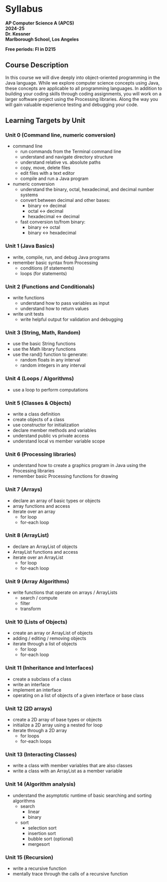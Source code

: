 # Syllabus

__AP Computer Science A (APCS)__  
__2024-25__  
__Dr. Kessner__  
__Marlborough School, Los Angeles__  

__Free periods: FI in D215__

## Course Description

In this course we will dive deeply into object-oriented programming in
the Java language.  While we explore computer science concepts using
Java, these concepts are applicable to all programming languages.  In
addition to building your coding skills through coding assignments, you
will work on a larger software project using the Processing libraries.
Along the way you will gain valuable experience testing and debugging
your code.


## Learning Targets by Unit

### Unit 0 (Command line, numeric conversion)

- command line
    - run commands from the Terminal command line
    - understand and navigate directory structure
    - understand relative vs. absolute paths
    - copy, move, delete files
    - edit files with a text editor
    - compile and run a Java program
- numeric conversion
    - understand the binary, octal, hexadecimal, and decimal number systems
    - convert between decimal and other bases:
        - binary <-> decimal
        - octal <-> decimal
        - hexadecimal <-> decimal
    - fast conversion to/from binary:
        - binary <-> octal
        - binary <-> hexadecimal


### Unit 1 (Java Basics)

- write, compile, run, and debug Java programs
- remember basic syntax from Processing
    - conditions (if statements)
    - loops (for statements)


### Unit 2 (Functions and Conditionals)

- write functions
    - understand how to pass variables as input
    - understand how to return values
- write unit tests
    - write helpful output for validation and debugging


### Unit 3 (String, Math, Random)

- use the basic String functions
- use the Math library functions
- use the rand() function to generate:
    - random floats in any interval
    - random integers in any interval


### Unit 4 (Loops / Algorithms)

- use a loop to perform computations


### Unit 5 (Classes & Objects)

- write a class definition
- create objects of a class
- use constructor for initialization
- declare member methods and variables
- understand public vs private access
- understand local vs member variable scope


### Unit 6 (Processing libraries)

- understand how to create a graphics program in Java using the Processing
  libraries
- remember basic Processing functions for drawing


### Unit 7 (Arrays)

- declare an array of basic types or objects
- array functions and access
- iterate over an array 
    - for loop
    - for-each loop


### Unit 8 (ArrayList)

- declare an ArrayList of objects
- ArrayList functions and access
- iterate over an ArrayList
    - for loop
    - for-each loop


### Unit 9 (Array Algorithms)

- write functions that operate on arrays / ArrayLists
    - search / compute
    - filter
    - transform


### Unit 10 (Lists of Objects)

- create an array or ArrayList of objects
- adding / editing / removing objects 
- iterate through a list of objects
    - for loop
    - for-each loop


### Unit 11 (Inheritance and Interfaces)

- create a subclass of a class
- write an interface
- implement an interface
- operating on a list of objects of a given interface or base class


### Unit 12 (2D arrays)

- create a 2D array of base types or objects
- initialize a 2D array using a nested for loop
- iterate through a 2D array
    - for loops
    - for-each loops


### Unit 13 (Interacting Classes)

- write a class with member variables that are also classes
- write a class with an ArrayList as a member variable


### Unit 14 (Algorithm analysis)

- understand the asymptotic runtime of basic searching and sorting
  algorithms
    - search
        - linear
        - binary
    - sort
        - selection sort
        - insertion sort
        - bubble sort (optional)
        - mergesort


### Unit 15 (Recursion)

- write a recursive function
- mentally trace through the calls of a recursive function




